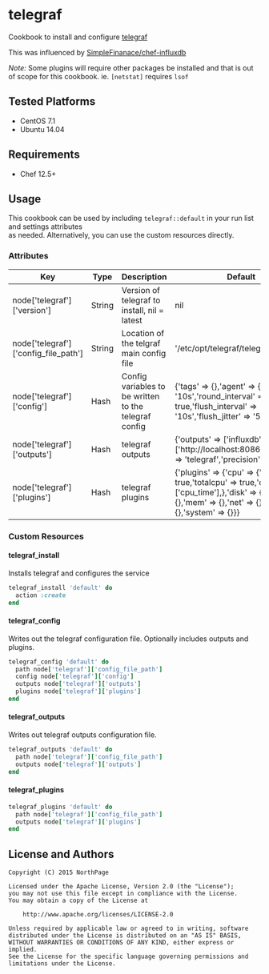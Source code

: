 # telegraf

Cookbook to install and configure [telegraf](https://github.com/influxdb/telegraf)

This was influenced by [SimpleFinanace/chef-influxdb](https://github.com/SimpleFinance/chef-influxdb)

*Note:* Some plugins will require other packages be installed and that is out of scope for this 
cookbook.  ie. `[netstat]` requires `lsof`

## Tested Platforms

* CentOS 7.1
* Ubuntu 14.04

## Requirements

* Chef 12.5+

## Usage

This cookbook can be used by including `telegraf::default` in your run list and settings attributes  
as needed.  Alternatively, you can use the custom resources directly.

### Attributes

| Key                                  | Type   | Description                                           | Default                                                                                                                                                             |
|--------------------------------------|--------|-------------------------------------------------------|---------------------------------------------------------------------------------------------------------------------------------------------------------------------|
| node['telegraf']['version']          | String | Version of telegraf to install, nil = latest          | nil                                                                                                                                                                 |
| node['telegraf']['config_file_path'] | String | Location of the telgraf main config file              | '/etc/opt/telegraf/telegraf.conf'                                                                                                                                   |
| node['telegraf']['config']           | Hash   | Config variables to be written to the telegraf config | {'tags' => {},'agent' => {'interval' => '10s','round_interval' => true,'flush_interval' => '10s','flush_jitter' => '5s'}                                            |
| node['telegraf']['outputs']          | Hash   | telegraf outputs                                      | {'outputs' => ['influxdb' => {'urls' => ['http://localhost:8086'],'database' => 'telegraf','precision' => 's'}]}                                                    |
| node['telegraf']['plugins']          | Hash   | telegraf plugins                                      | {'plugins' => {'cpu' => {'percpu' => true,'totalcpu' => true,'drop' => ['cpu_time'],},'disk' => {},'io' => {},'mem' => {},'net' => {},'swap' => {},'system' => {}}} |

### Custom Resources

#### telegraf_install

Installs telegraf and configures the service

```ruby
telegraf_install 'default' do
  action :create
end
```

#### telegraf_config

Writes out the telegraf configuration file.  Optionally includes outputs and plugins.

```ruby
telegraf_config 'default' do
  path node['telegraf']['config_file_path']
  config node['telegraf']['config']
  outputs node['telegraf']['outputs']
  plugins node['telegraf']['plugins']
end
```

#### telegraf_outputs

Writes out telegraf outputs configuration file.

```ruby
telegraf_outputs 'default' do
  path node['telegraf']['config_file_path']
  outputs node['telegraf']['outputs']
end
```

#### telegraf_plugins

```ruby
telegraf_plugins 'default' do
  path node['telegraf']['config_file_path']
  outputs node['telegraf']['plugins']
end
```


## License and Authors
  
```text
Copyright (C) 2015 NorthPage

Licensed under the Apache License, Version 2.0 (the "License");
you may not use this file except in compliance with the License.
You may obtain a copy of the License at

    http://www.apache.org/licenses/LICENSE-2.0
    
Unless required by applicable law or agreed to in writing, software
distributed under the License is distributed on an "AS IS" BASIS,
WITHOUT WARRANTIES OR CONDITIONS OF ANY KIND, either express or implied.
See the License for the specific language governing permissions and
limitations under the License.
```
